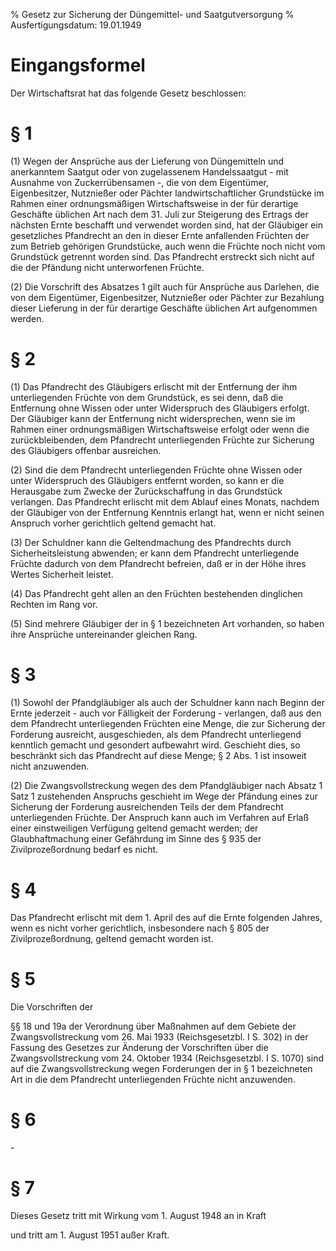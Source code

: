 % Gesetz zur Sicherung der Düngemittel- und Saatgutversorgung
% Ausfertigungsdatum: 19.01.1949
 
# Eingangsformel

Der Wirtschaftsrat hat das folgende Gesetz beschlossen:

# § 1

(1) Wegen der Ansprüche aus der Lieferung von Düngemitteln und anerkanntem Saatgut oder von zugelassenem Handelssaatgut - mit Ausnahme von Zuckerrübensamen -, die von dem Eigentümer, Eigenbesitzer, Nutznießer oder Pächter landwirtschaftlicher Grundstücke im Rahmen einer ordnungsmäßigen Wirtschaftsweise in der für derartige Geschäfte üblichen Art nach dem 31. Juli zur Steigerung des Ertrags der nächsten Ernte beschafft und verwendet worden sind, hat der Gläubiger ein gesetzliches Pfandrecht an den in dieser Ernte anfallenden Früchten der zum Betrieb gehörigen Grundstücke, auch wenn die Früchte noch nicht vom Grundstück getrennt worden sind. Das Pfandrecht erstreckt sich nicht auf die der Pfändung nicht unterworfenen Früchte.

(2) Die Vorschrift des Absatzes 1 gilt auch für Ansprüche aus Darlehen, die von dem Eigentümer, Eigenbesitzer, Nutznießer oder Pächter zur Bezahlung dieser Lieferung in der für derartige Geschäfte üblichen Art aufgenommen werden.

# § 2

(1) Das Pfandrecht des Gläubigers erlischt mit der Entfernung der ihm unterliegenden Früchte von dem Grundstück, es sei denn, daß die Entfernung ohne Wissen oder unter Widerspruch des Gläubigers erfolgt. Der Gläubiger kann der Entfernung nicht widersprechen, wenn sie im Rahmen einer ordnungsmäßigen Wirtschaftsweise erfolgt oder wenn die zurückbleibenden, dem Pfandrecht unterliegenden Früchte zur Sicherung des Gläubigers offenbar ausreichen.

(2) Sind die dem Pfandrecht unterliegenden Früchte ohne Wissen oder unter Widerspruch des Gläubigers entfernt worden, so kann er die Herausgabe zum Zwecke der Zurückschaffung in das Grundstück verlangen. Das Pfandrecht erlischt mit dem Ablauf eines Monats, nachdem der Gläubiger von der Entfernung Kenntnis erlangt hat, wenn er nicht seinen Anspruch vorher gerichtlich geltend gemacht hat.

(3) Der Schuldner kann die Geltendmachung des Pfandrechts durch Sicherheitsleistung abwenden; er kann dem Pfandrecht unterliegende Früchte dadurch von dem Pfandrecht befreien, daß er in der Höhe ihres Wertes Sicherheit leistet.

(4) Das Pfandrecht geht allen an den Früchten bestehenden dinglichen Rechten im Rang vor.

(5) Sind mehrere Gläubiger der in § 1 bezeichneten Art vorhanden, so haben ihre Ansprüche untereinander gleichen Rang.

# § 3

(1) Sowohl der Pfandgläubiger als auch der Schuldner kann nach Beginn der Ernte jederzeit - auch vor Fälligkeit der Forderung - verlangen, daß aus den dem Pfandrecht unterliegenden Früchten eine Menge, die zur Sicherung der Forderung ausreicht, ausgeschieden, als dem Pfandrecht unterliegend kenntlich gemacht und gesondert aufbewahrt wird. Geschieht dies, so beschränkt sich das Pfandrecht auf diese Menge; § 2 Abs. 1 ist insoweit nicht anzuwenden.

(2) Die Zwangsvollstreckung wegen des dem Pfandgläubiger nach Absatz 1 Satz 1 zustehenden Anspruchs geschieht im Wege der Pfändung eines zur Sicherung der Forderung ausreichenden Teils der dem Pfandrecht unterliegenden Früchte. Der Anspruch kann auch im Verfahren auf Erlaß einer einstweiligen Verfügung geltend gemacht werden; der Glaubhaftmachung einer Gefährdung im Sinne des § 935 der Zivilprozeßordnung bedarf es nicht.

# § 4

Das Pfandrecht erlischt mit dem 1. April des auf die Ernte folgenden Jahres, wenn es nicht vorher gerichtlich, insbesondere nach § 805 der Zivilprozeßordnung, geltend gemacht worden ist.

# § 5

Die Vorschriften der

§§ 18 und 19a der Verordnung über Maßnahmen auf dem Gebiete der Zwangsvollstreckung vom 26. Mai 1933 (Reichsgesetzbl. I S. 302) in der Fassung des Gesetzes zur Änderung der Vorschriften über die Zwangsvollstreckung vom 24. Oktober 1934 (Reichsgesetzbl. I S. 1070) sind auf die Zwangsvollstreckung wegen Forderungen der in § 1 bezeichneten Art in die dem Pfandrecht unterliegenden Früchte nicht anzuwenden.

# § 6

\-

# § 7

Dieses Gesetz tritt mit Wirkung vom 1. August 1948 an in Kraft

und tritt am 1. August 1951 außer Kraft.
